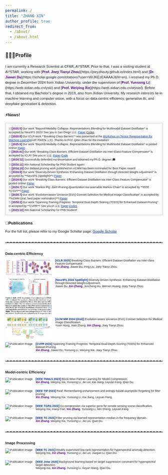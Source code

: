 ```yaml
---
permalink: /
title: "ZHANG XIN"
author_profile: true
redirect_from: 
  - /about/
  - /about.html
---
```


### 👩🏻‍💻Profile

<span style="font-family:Arial; font-size:0.8em;"> 
I am currently a Research Scientist at CFAR, A\*STAR. Prior to that, I was a visiting student at A\*STAR, working with [<span style="color:#4B0082;"><strong>Prof. Joey Tianyi Zhou</strong></span>](https://joeyzhouty.github.io/index.html) and [<span style="color:#4B0082;"><strong>Dr. Jiawei Du</strong></span>](https://scholar.google.com/citations?user=WrJKEzEAAAAJ&hl=en).  
I received my Ph.D. degree in December 2024 from Xidian University, under the supervision of [<span style="color:#4B0082;"><strong>Prof. Yunsong Li</strong></span>](https://web.xidian.edu.cn/ysli/) and [<span style="color:#4B0082;"><strong>Prof. Weiying Xie</strong></span>](https://web.xidian.edu.cn/wyxie/). Before that, I obtained my Bachelor’s degree in 2019, also from Xidian University.  
My research interests lie in machine learning and computer vision, with a focus on data-centric efficiency, generative AI, and deepfake generation & detection.
  
### ⚡️News!
<div style="max-height:300px; overflow-y:auto; border:1px solid #ccc; padding:10px;">
<span style="font-family:Arial; font-size:0.8em;">
📌 <span style="color:#4B0082;"><strong>[2025.5]</strong></span> Our work "Beyond Modality Collapse: Representations Blending for Multimodal Dataset Distillation" is accepted by NeurIPS 2025! See you in San Diego 🇺🇸.  <a href="https://arxiv.org/abs/2505.14705" style="color:#00308B;">Paper</a> <a href="https://github.com/zhangxin-xd/RepBlend">Codes</a><br>
📌 <span style="color:#4B0082;"><strong>[2025.8]</strong></span> Our ICLR work *“Breaking Class Barriers”* was presented at the <a href="https://tensorworkshop.github.io/RIKENAIP_TRML2025/" style="color:#00308B;">Workshop on Tensor Representation for Machine Learning</a>(AIP, RIKEN 🇯🇵). Thanks to Prof. Qibin Zhao for the invitation! <br>
📌 <span style="color:#4B0082;"><strong>[2025.5]</strong></span> Our work "Beyond Modality Collapse: Representations Blending for Multimodal Dataset Distillation" is posted online! <a href="https://arxiv.org/abs/2505.14705" style="color:#00308B;">Paper</a><br>
<!--
📌 <span style="color:#4B0082;"><strong>[2025.03]</strong></span> Honored to receive the _2024 A*STAR Career Development Fund (CDF)_ award as PI.  
Sincere thanks to my collaborators and mentors for their continued support and guidance.<a href="https://www.a-star.edu.sg/cfar/news/news/grant-awards/astar-cdf-2024-recipients" style="color:#00308B;">News</a><br> 
-->
📌 <span style="color:#4B0082;"><strong>[2025.01]</strong></span> Our work "Breaking Class Barriers: Efficient Dataset Distillation via Inter-Class Feature Compensator" is accepted by ICLR! See you in 🇸🇬. <a href="https://arxiv.org/abs/2408.06927" style="color:#00308B;">Paper</a>  <a href="https://github.com/zhangxin-xd/UFC" style="color:#00308B;">Code</a><br>
📌 <span style="color:#4B0082;"><strong>[2024.12]</strong></span> Successfully defended my dissertation and obtained my Ph.D. degree! 🎓 <br>
📌 <span style="color:#4B0082;"><strong>[2024.11]</strong></span> Win National Scholarship for PhD Student again! <br>
📌 <span style="color:#4B0082;"><strong>[2024.10]</strong></span> Our dataset pruning work published on ACMM has been nominated for Best Paper Award!<br>
📌 <span style="color:#4B0082;"><strong>[2024.9]</strong></span> Our work "Diversity-Driven Synthesis: Enhancing Dataset Distillation through Directed Weight Adjustment" is accepted by **NeurIPS (spotlight)**! <a href="https://arxiv.org/abs/2409.17612" style="color:#00308B;">Paper</a><br>
📌 <span style="color:#4B0082;"><strong>[2024.8]</strong></span> Our work "Breaking Class Barriers: Efficient Dataset Distillation via Inter-Class Feature Compensator" is posted online! <a href="https://arxiv.org/abs/2408.06927" style="color:#00308B;">Paper</a><br>
📌 <span style="color:#4B0082;"><strong>[2024.7]</strong></span> Our work "Markov-PQ: Joint Pruning-Quantization via Learnable Markov Chain" is accepted by **IEEE TCSVT**! <a href="https://ieeexplore.ieee.org/document/10620340" style="color:#00308B;">Paper</a><br>
📌 <span style="color:#4B0082;"><strong>[2024.7]</strong></span> Our work "Evolution-aware VAriance (EVA) Coreset Selection for Medical Image Classification" is accepted by **ACMM (oral, best paper nomination)**! <a href="https://arxiv.org/abs/2406.05677" style="color:#00308B;">Paper</a><br>
📌 <span style="color:#4B0082;"><strong>[2024.2]</strong></span> Our work "Spanning Training Progress: Temporal Dual-Depth Scoring (TDDS) for Enhanced Dataset Pruning" is accepted by **CVPR**! See you in 🇺🇸 <a href="https://scholar.google.com/citations?view_op=view_citation&hl=zh-CN&user=rJMMViQAAAAJ&citation_for_view=rJMMViQAAAAJ:Tyk-4Ss8FVUC" style="color:#00308B;">Paper</a> <a href="https://github.com/zhangxin-xd/Dataset-Pruning-TDDS" style="color:#00308B;">Codes</a><br>
📌 <span style="color:#4B0082;"><strong>[2023.10]</strong></span>  Win National Scholarship for PhD Student!
</span>
</div>

### 📝Publications

For the full list, please refer to my Google Scholar page: <a href="https://scholar.google.com/citations?user=rJMMViQAAAAJ&hl=zh-CN&oi=ao" style="color:#00308B;">Google Scholar</a>

<hr style="clear: both; border: none; border-top: 2px dashed #bbb; margin: 2.5em 0;" />

**Data-centric Efficiency**

<style>
  .publication-container {
    clear: both;
    margin-bottom: 2em;
    font-size:0.8em
  }

  .publication-container img {
    float: left;
    margin-right: 10px;
    margin-bottom: 10px;
    max-width: 150px;
    max-height: 150px;
  }
</style>

<div class="publication-container">
  <img src="./images/UFC.png" alt="Publication Image">
  
  <div>
    <span style="color: #00308B; font-weight: bold">[ICLR 2025]</span> Breaking Class Barriers: Efficient Dataset Distillation via Inter-class Feature Compensator.
 <br>
    <strong style="color:#4B0082;">Xin Zhang</strong>, Jiawei Du, Ping Liu, Joey Tianyi Zhou.
  </div>
</div>

<div class="publication-container">
  <img src="./images/DWA.png" alt="Publication Image">
  
  <div>
    <span style="color: #00308B; font-weight: bold">[NeurIPS 2024 Spotlight]</span> Diversity-Driven Synthesis: Enhancing Dataset Distillation through Directed Weight Adjustment.
 <br>
    Jiawei Du, <strong style="color:#4B0082;">Xin Zhang</strong>, Juncheng Hu, Wenxin Huang, Joey Tianyi Zhou.
  </div>
</div>

<div class="publication-container">
  <img src="./images/EVA.png" alt="Publication Image">

  <div>
    <span style="color: #00308B; font-weight: bold">[ACM MM 2024 (Oral)]</span> Evolution-aware VAriance (EVA) Coreset Selection for Medical Image Classification. <br>
    Yuxin Hong, Xiao Zhang, <strong style="color:#4B0082;">Xin Zhang</strong>, Joey Tianyi Zhou.
  </div>
</div>

<div class="publication-container">
  <img src="./images/TDDS.png" alt="Publication Image">
  
  <div>
    <span style="color: #00308B; font-weight: bold">[CVPR 2024]</span> Spanning Training Progress: Temporal Dual-Depth Scoring (TDDS) for Enhanced Dataset Pruning. <br>
    <strong style="color:#4B0082;">Xin Zhang</strong>, Jiawei Du, Yunsong Li, Weiying Xie, Joey Tianyi Zhou.
  </div>
</div>

<hr style="clear: both; border: none; border-top: 2px dashed #bbb; margin: 2.5em 0;" />

**Model-centric Efficiency**

<div class="publication-container">
  <img src="./images/BPL.png" alt="Publication Image">
  
  <div>
    <span style="color: #00308B; font-weight: bold">[IEEE TNNLS 2023]</span> Block-Wise Partner Learning for Model Compression. <br>
    <strong style="color:#4B0082;">Xin Zhang</strong>, Weiying Xie, Yunsong Li, Jie Lei, Kai Jiang, Leyuan Fang, Qian Du. 
  </div>
</div>

<div class="publication-container">
  <img src="./images/REAF.png" alt="Publication Image">
  
  <div>
    <span style="color: #00308B; font-weight: bold">[IEEE TIP 2023]</span> Reaf: Remembering enhancement and entropy-based asymptotic forgetting for filter pruning.<br>
    <strong style="color:#4B0082;">Xin Zhang</strong>, Weiying Xie, Yunsong Li, Kai Jiang, Leyuan Fang. 
  </div>
</div>

<div class="publication-container">
  <img src="./images/CCSG.png" alt="Publication Image">
  
  <div>
    <span style="color: #00308B; font-weight: bold">[IEEE TGRS 2023]</span> Co-compression via superior gene for remote sensing scene classification.<br>
    Weiying Xie, Xiaoyi Fan, <strong style="color:#4B0082;">Xin Zhang</strong>, Yunsong Li, Min Sheng, Leyuan Fang.
  </div>
</div>

<div class="publication-container">
  <img src="./images/LRMF.jpg" alt="Publication Image">
  
  <div>
    <span style="color: #00308B; font-weight: bold">[IEEE TC 2021]</span> Filter pruning via learned representation median in the frequency domain. <br>
    <strong style="color:#4B0082;">Xin Zhang</strong>, Weiying Xie, Yunsong Li, Jie Lei, Qian Du.
  </div>
</div>

<hr style="clear: both; border: none; border-top: 2px dashed #bbb; margin: 2.5em 0;" />

**Image Processing**

<div class="publication-container">
  <img src="./images/WSLRR.png" alt="Publication Image">
  
  <div>
    <span style="color: #00308B; font-weight: bold">[IEEE TC 2021]</span> Weakly supervised low-rank representation for hyperspectral anomaly detection. <br>
    Weiying Xie, <strong style="color:#4B0082;">Xin Zhang</strong>, Yunsong Li, Jie Lei, Jiaojiao Li, Qian Du.
  </div>
</div>

<div class="publication-container">
  <img src="./images/DBLP.jpg" alt="Publication Image">
  
  <div>
    <span style="color: #00308B; font-weight: bold">[IEEE Jstar 2020]</span> Background learning based on target suppression constraint for hyperspectral target detection. <br>
    Weiying Xie, <strong style="color:#4B0082;">Xin Zhang</strong>, Yunsong Li, Keyan Wang, Qian Du.
  </div>
</div>

<script type='text/javascript' id='mapmyvisitors' src='https://mapmyvisitors.com/map.js?cl=ffffff&w=300&t=tt&d=_vRR3FmDwVIvtBQN_6bKVbHop3k2KYNfbwrXqK5rBgQ'></script>



